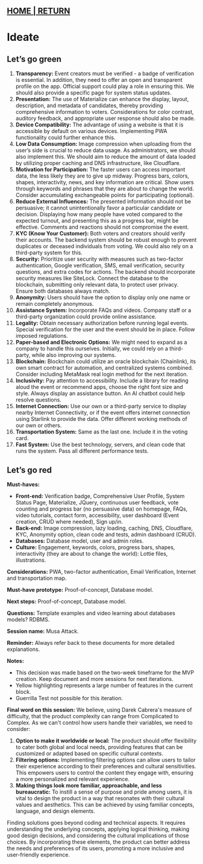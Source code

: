 ## [HOME | RETURN](https://github.com/plexoio/musa/blob/main/documentation/readme/design-thinking/design-thinking.md)

# Ideate

## Let’s go green

1. **Transparency:** Event creators must be verified - a badge of verification is essential. In addition, they need to offer an open and transparent profile on the app. Official support could play a role in ensuring this. We should also provide a specific page for system status updates.
2. **Presentation:** The use of Materialize can enhance the display, layout, description, and metadata of candidates, thereby providing comprehensive information to voters. Considerations for color contrast, auditory feedback, and appropriate user response should also be made.
3. **Device Compatibility:** The advantage of using a website is that it is accessible by default on various devices. Implementing PWA functionality could further enhance this.
4. **Low Data Consumption:** Image compression when uploading from the user’s side is crucial to reduce data usage. As administrators, we should also implement this. We should aim to reduce the amount of data loaded by utilizing proper caching and DNS infrastructure, like Cloudflare.
5. **Motivation for Participation:** The faster users can access important data, the less likely they are to give up midway. Progress bars, colors, shapes, interactivity, news, and key information are critical. Show users through keywords and phrases that they are about to change the world. Consider accumulating exchangeable points for participating (optional).
6. **Reduce External Influences:** The presented information should not be persuasive; it cannot unintentionally favor a particular candidate or decision. Displaying how many people have voted compared to the expected turnout, and presenting this as a progress bar, might be effective. Comments and reactions should not compromise the event.
7. **KYC (Know Your Customer):** Both voters and creators should verify their accounts. The backend system should be robust enough to prevent duplicates or deceased individuals from voting. We could also rely on a third-party system for this.
8. **Security:** Prioritize user security with measures such as two-factor authentication, Google verification, SMS, email verification, security questions, and extra codes for actions. The backend should incorporate security measures like SiteLock. Connect the database to the blockchain, submitting only relevant data, to protect user privacy. Ensure both databases always match.
9. **Anonymity:** Users should have the option to display only one name or remain completely anonymous.
10. **Assistance System:** Incorporate FAQs and videos. Company staff or a third-party organization could provide online assistance.
11. **Legality:** Obtain necessary authorization before running legal events. Special verification for the user and the event should be in place. Follow imposed regulations.
12. **Paper-based and Electronic Options:** We might need to expand as a company to handle this ourselves. Initially, we could rely on a third-party, while also improving our systems.
13. **Blockchain:** Blockchain could utilize an oracle blockchain (Chainlink), its own smart contract for automation, and centralized systems combined. Consider including MetaMask real login method for the next iteration.
14. **Inclusivity:** Pay attention to accessibility. Include a library for reading aloud the event or recommend apps, choose the right font size and style. Always display an assistance button. An AI chatbot could help resolve questions.
15. **Internet Connection:** Use our own or a third-party service to display nearby Internet Connectivity, or if the event offers internet connection using Starlink to provide the data. Offer different working methods of our own or others.
16. **Transportation System:** Same as the last one. Include it in the voting card.
17. **Fast System:** Use the best technology, servers, and clean code that runs the system. Pass all different performance tests.

## Let’s go red

**Must-haves:**
- **Front-end:** Verification badge, Comprehensive User Profile, System Status Page, Materialize, JQuery, continuous user feedback, vote counting and progress bar (no persuasive data) on homepage, FAQs, video tutorials, contact form, accessibility, user dashboard (Event creation, CRUD where needed), Sign up/in.
- **Back-end:** Image compression, lazy loading, caching, DNS, Cloudflare, KYC, Anonymity option, clean code and tests, admin dashboard (CRUD).
- **Databases:** Database model, user and admin roles.
- **Culture:** Engagement, keywords, colors, progress bars, shapes, interactivity (they are about to change the world): Lottie files, illustrations.

**Considerations:** PWA, two-factor authentication, Email Verification, Internet and transportation map.

**Must-have prototype:** Proof-of-concept, Database model.

**Next steps:** Proof-of-concept, Database model.

**Questions:** Template examples and video learning about databases models? RDBMS.

**Session name:** Musa Attack.

**Reminder:** Always refer back to these documents for more detailed explanations.

**Notes:**
- This decision was made based on the two-week timeframe for the MVP creation. Keep document and more sessions for next iterations.
- Yellow highlighting represents a large number of features in the current block.
- Guerrilla Test not possible for this iteration.

**Final word on this session:**
We believe, using Darek Cabrera's measure of difficulty, that the product complexity can range from Complicated to Complex. As we can't control how users handle their variables, we need to consider:

1. **Option to make it worldwide or local:** The product should offer flexibility to cater both global and local needs, providing features that can be customized or adapted based on specific cultural contexts.
2. **Filtering options:** Implementing filtering options can allow users to tailor their experience according to their preferences and cultural sensitivities. This empowers users to control the content they engage with, ensuring a more personalized and relevant experience.
3. **Making things look more familiar, approachable, and less bureaucratic:** To instill a sense of purpose and pride among users, it is vital to design the product in a way that resonates with their cultural values and aesthetics. This can be achieved by using familiar concepts, language, and design elements.

Finding solutions goes beyond coding and technical aspects. It requires understanding the underlying concepts, applying logical thinking, making good design decisions, and considering the cultural implications of those choices. By incorporating these elements, the product can better address the needs and preferences of its users, promoting a more inclusive and user-friendly experience.